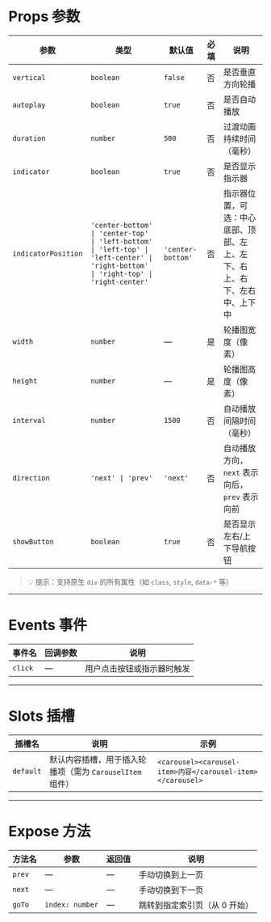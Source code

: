 # Props 参数

| 参数            | 类型                                                                 | 默认值             | 必填 | 说明                                                                 |
|-----------------|----------------------------------------------------------------------|--------------------|------|----------------------------------------------------------------------|
| `vertical`      | `boolean`                                                            | `false`            | 否   | 是否垂直方向轮播                                                     |
| `autoplay`      | `boolean`                                                            | `true`             | 否   | 是否自动播放                                                         |
| `duration`      | `number`                                                             | `500`              | 否   | 过渡动画持续时间（毫秒）                                             |
| `indicator`     | `boolean`                                                            | `true`             | 否   | 是否显示指示器                                                       |
| `indicatorPosition` | `'center-bottom' \| 'center-top' \| 'left-bottom' \| 'left-top' \| 'left-center' \| 'right-bottom' \| 'right-top' \| 'right-center'` | `'center-bottom'` | 否   | 指示器位置，可选：中心底部、顶部、左上、左下、右上、右下、左右中、上下中 |
| `width`         | `number`                                                             | —                  | 是   | 轮播图宽度（像素）                                                   |
| `height`        | `number`                                                             | —                  | 是   | 轮播图高度（像素）                                                   |
| `interval`      | `number`                                                             | `1500`             | 否   | 自动播放间隔时间（毫秒）                                             |
| `direction`     | `'next' \| 'prev'`                                                   | `'next'`           | 否   | 自动播放方向，`next` 表示向后，`prev` 表示向前                           |
| `showButton`    | `boolean`                                                            | `true`             | 否   | 是否显示左右/上下导航按钮                                            |

> 💡 提示：支持原生 `div` 的所有属性（如 `class`, `style`, `data-*` 等）

---

# Events 事件

| 事件名      | 回调参数 | 说明                     |
|----------|------|------------------------|
| `click`  | —    | 用户点击按钮或指示器时触发 |

---

# Slots 插槽

| 插槽名       | 说明                                      | 示例                                           |
|-----------|-----------------------------------------|----------------------------------------------|
| `default` | 默认内容插槽，用于插入轮播项（需为 `CarouselItem` 组件） | `<carousel><carousel-item>内容</carousel-item></carousel>` |

---

# Expose 方法

| 方法名       | 参数 | 返回值 | 说明                     |
|-----------|----|-----|------------------------|
| `prev`    | —  | —   | 手动切换到上一页               |
| `next`    | —  | —   | 手动切换到下一页               |
| `goTo`    | `index: number` | —   | 跳转到指定索引页（从 0 开始） |